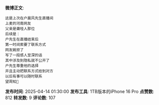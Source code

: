 **微博正文**: 
```
这是上次在户晨风先生直播间
上麦的河南网友
父亲是聋哑人那位
后续是：
户先生在直播结束后
第一时间索要了联系方式
网友婉拒了
写了一段感人至深的话
其中涉及到隐私就不公开了
户先生尊重他的选择
并且主动把联系方式给到对方
以后有事可以随时联系
望周知🙏
```
**发布时间**: 2025-04-14 01:30:00
**发布工具**: 1TB版本的iPhone 16 Pro
**点赞数**: 812
**转发数**: 9
**评论数**: 107
